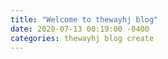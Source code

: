 ```yaml
---
title: "Welcome to thewayhj blog"
date: 2020-07-13 00:19:00 -0400
categories: thewayhj blog create
---
```

